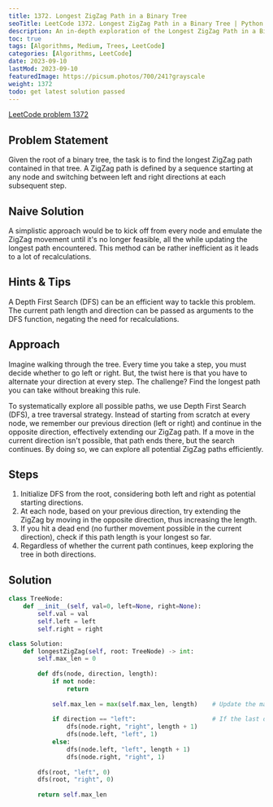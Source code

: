 ```yaml
---
title: 1372. Longest ZigZag Path in a Binary Tree
seoTitle: LeetCode 1372. Longest ZigZag Path in a Binary Tree | Python solution and explanation
description: An in-depth exploration of the Longest ZigZag Path in a Binary Tree problem.
toc: true
tags: [Algorithms, Medium, Trees, LeetCode]
categories: [Algorithms, LeetCode]
date: 2023-09-10
lastMod: 2023-09-10
featuredImage: https://picsum.photos/700/241?grayscale
weight: 1372
todo: get latest solution passed
---
```


[LeetCode problem 1372](https://leetcode.com/problems/longest-zigzag-path-in-a-binary-tree/)

## Problem Statement

Given the root of a binary tree, the task is to find the longest ZigZag path contained in that tree. A ZigZag path is defined by a sequence starting at any node and switching between left and right directions at each subsequent step.

## Naive Solution

A simplistic approach would be to kick off from every node and emulate the ZigZag movement until it's no longer feasible, all the while updating the longest path encountered. This method can be rather inefficient as it leads to a lot of recalculations.

## Hints & Tips

A Depth First Search (DFS) can be an efficient way to tackle this problem. The current path length and direction can be passed as arguments to the DFS function, negating the need for recalculations.

## Approach

Imagine walking through the tree. Every time you take a step, you must decide whether to go left or right. But, the twist here is that you have to alternate your direction at every step. The challenge? Find the longest path you can take without breaking this rule.

To systematically explore all possible paths, we use Depth First Search (DFS), a tree traversal strategy. Instead of starting from scratch at every node, we remember our previous direction (left or right) and continue in the opposite direction, effectively extending our ZigZag path. If a move in the current direction isn't possible, that path ends there, but the search continues. By doing so, we can explore all potential ZigZag paths efficiently.

## Steps

1. Initialize DFS from the root, considering both left and right as potential starting directions.
2. At each node, based on your previous direction, try extending the ZigZag by moving in the opposite direction, thus increasing the length.
3. If you hit a dead end (no further movement possible in the current direction), check if this path length is your longest so far.
4. Regardless of whether the current path continues, keep exploring the tree in both directions.

## Solution

```python
class TreeNode:
    def __init__(self, val=0, left=None, right=None):
        self.val = val
        self.left = left
        self.right = right

class Solution:
    def longestZigZag(self, root: TreeNode) -> int:
        self.max_len = 0
        
        def dfs(node, direction, length):
            if not node:
                return
            
            self.max_len = max(self.max_len, length)    # Update the maximum length
            
            if direction == "left":                     # If the last direction was left, we try to move right
                dfs(node.right, "right", length + 1)
                dfs(node.left, "left", 1)
            else:
                dfs(node.left, "left", length + 1)
                dfs(node.right, "right", 1)
        
        dfs(root, "left", 0)
        dfs(root, "right", 0)
        
        return self.max_len
```

